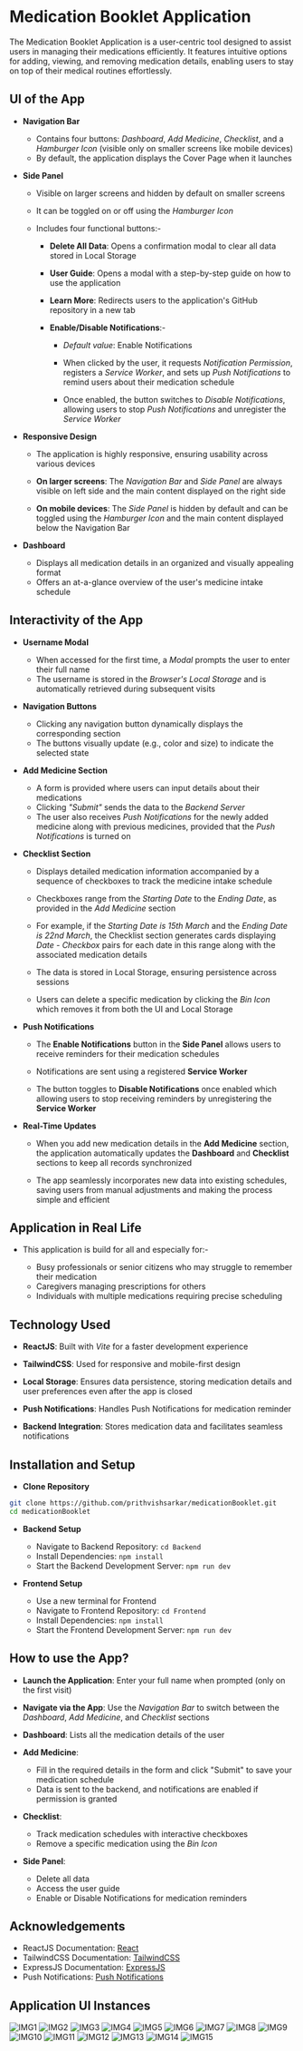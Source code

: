 # Medication Booklet Application

The Medication Booklet Application is a user-centric tool designed to assist users in managing their medications efficiently. It features intuitive options for adding, viewing, and removing medication details, enabling users to stay on top of their medical routines effortlessly.

## UI of the App

- **Navigation Bar**

  - Contains four buttons: *Dashboard*, *Add Medicine*, *Checklist*, and a *Hamburger Icon* (visible only on smaller screens like mobile devices)
  - By default, the application displays the Cover Page when it launches

- **Side Panel**
  
  - Visible on larger screens and hidden by default on smaller screens
  - It can be toggled on or off using the *Hamburger Icon*
  - Includes four functional buttons:-

    - **Delete All Data**: Opens a confirmation modal to clear all data stored in Local Storage
    - **User Guide**: Opens a modal with a step-by-step guide on how to use the application
    - **Learn More**: Redirects users to the application's GitHub repository in a new tab
    - **Enable/Disable Notifications**:-

      - *Default value*: Enable Notifications
      - When clicked by the user, it requests *Notification Permission*, registers a *Service Worker*, and sets up *Push Notifications* to remind users about their medication schedule

      - Once enabled, the button switches to *Disable Notifications*, allowing users to stop *Push Notifications* and unregister the *Service Worker*

- **Responsive Design**

  - The application is highly responsive, ensuring usability across various devices
  - **On larger screens**: The *Navigation Bar* and *Side Panel* are always visible on left side and the main content displayed on the right side

  - **On mobile devices**: The *Side Panel* is hidden by default and can be toggled using the *Hamburger Icon* and the main content displayed below the Navigation Bar

- **Dashboard**
  - Displays all medication details in an organized and visually appealing format
  - Offers an at-a-glance overview of the user's medicine intake schedule

## Interactivity of the App

- **Username Modal**
  - When accessed for the first time, a *Modal* prompts the user to enter their full name
  - The username is stored in the *Browser's Local Storage* and is automatically retrieved during subsequent visits

- **Navigation Buttons**

  - Clicking any navigation button dynamically displays the corresponding section
  - The buttons visually update (e.g., color and size) to indicate the selected state

- **Add Medicine Section**

  - A form is provided where users can input details about their medications
  - Clicking *"Submit"* sends the data to the *Backend Server*
  - The user also receives *Push Notifications* for the newly added medicine along with previous medicines, provided that the *Push Notifications* is turned on

- **Checklist Section**

  - Displays detailed medication information accompanied by a sequence of checkboxes to track the medicine intake schedule

  - Checkboxes range from the *Starting Date* to the *Ending Date*, as provided in the *Add Medicine* section

  - For example, if the *Starting Date is 15th March* and the *Ending Date is 22nd March*, the Checklist section generates cards displaying *Date - Checkbox* pairs for each date in this range along with the associated medication details

  - The data is stored in Local Storage, ensuring persistence across sessions
  - Users can delete a specific medication by clicking the *Bin Icon* which removes it from both the UI and Local Storage

- **Push Notifications**

  - The **Enable Notifications** button in the **Side Panel** allows users to receive reminders for their medication schedules

  - Notifications are sent using a registered **Service Worker**
  - The button toggles to **Disable Notifications** once enabled which allowing users to stop receiving reminders by unregistering the **Service Worker**

- **Real-Time Updates**

  - When you add new medication details in the **Add Medicine** section, the application automatically updates the **Dashboard** and **Checklist** sections to keep all records synchronized

  - The app seamlessly incorporates new data into existing schedules, saving users from manual adjustments and making the process simple and efficient

## Application in Real Life

- This application is build for all and especially for:-

  - Busy professionals or senior citizens who may struggle to remember their medication
  - Caregivers managing prescriptions for others
  - Individuals with multiple medications requiring precise scheduling

## Technology Used

- **ReactJS**: Built with *Vite* for a faster development experience
- **TailwindCSS**: Used for responsive and mobile-first design
- **Local Storage**: Ensures data persistence, storing medication details and user preferences even after the app is closed

- **Push Notifications**: Handles Push Notifications for medication reminder
- **Backend Integration**: Stores medication data and facilitates seamless notifications

## Installation and Setup

- **Clone Repository**

```bash
git clone https://github.com/prithvishsarkar/medicationBooklet.git
cd medicationBooklet
```

- **Backend Setup**

  - Navigate to Backend Repository: `cd Backend`
  - Install Dependencies: `npm install`
  - Start the Backend Development Server: `npm run dev`

- **Frontend Setup**

  - Use a new terminal for Frontend
  - Navigate to Frontend Repository: `cd Frontend`
  - Install Dependencies: `npm install`
  - Start the Frontend Development Server: `npm run dev`

## How to use the App?

- **Launch the Application**: Enter your full name when prompted (only on the first visit)
- **Navigate via the App**: Use the *Navigation Bar* to switch between the *Dashboard*, *Add Medicine*, and *Checklist* sections

- **Dashboard**: Lists all the medication details of the user
- **Add Medicine**:

  - Fill in the required details in the form and click "Submit" to save your medication schedule
  - Data is sent to the backend, and notifications are enabled if permission is granted

- **Checklist**:

  - Track medication schedules with interactive checkboxes
  - Remove a specific medication using the *Bin Icon*

- **Side Panel**:

  - Delete all data
  - Access the user guide
  - Enable or Disable Notifications for medication reminders

## Acknowledgements

- ReactJS Documentation: [React](https://react.dev/learn)
- TailwindCSS Documentation: [TailwindCSS](https://tailwindcss.com/docs/installation)
- ExpressJS Documentation: [ExpressJS](https://expressjs.com/)
- Push Notifications: [Push Notifications](https://medium.com/@a7ul/beginners-guide-to-web-push-notifications-using-service-workers-cb3474a17679)

## Application UI Instances

![IMG1](Frontend/screenshots/img1.png)
![IMG2](Frontend/screenshots/img2.png)
![IMG3](Frontend/screenshots/img3.png)
![IMG4](Frontend/screenshots/img4.png)
![IMG5](Frontend/screenshots/img5.png)
![IMG6](Frontend/screenshots/img6.png)
![IMG7](Frontend/screenshots/img7.png)
![IMG8](Frontend/screenshots/img8.png)
![IMG9](Frontend/screenshots/img9.png)
![IMG10](Frontend/screenshots/img10.png)
![IMG11](Frontend/screenshots/img11.png)
![IMG12](Frontend/screenshots/img12.png)
![IMG13](Frontend/screenshots/img13.png)
![IMG14](Frontend/screenshots/img14.png)
![IMG15](Frontend/screenshots/img15.png)
